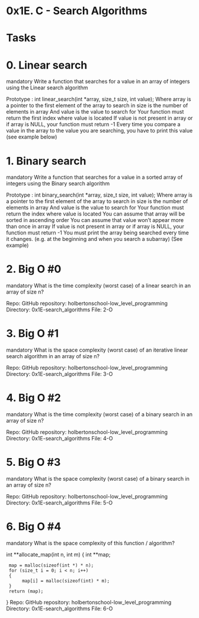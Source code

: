 # 0x1E. C - Search Algorithms

# Tasks

# 0. Linear search
mandatory
Write a function that searches for a value in an array of integers using the Linear search algorithm

Prototype : int linear_search(int *array, size_t size, int value);
Where array is a pointer to the first element of the array to search in
size is the number of elements in array
And value is the value to search for
Your function must return the first index where value is located
If value is not present in array or if array is NULL, your function must return -1
Every time you compare a value in the array to the value you are searching, you have to print this value (see example below)

# 1. Binary search
mandatory
Write a function that searches for a value in a sorted array of integers using the Binary search algorithm

Prototype : int binary_search(int *array, size_t size, int value);
Where array is a pointer to the first element of the array to search in
size is the number of elements in array
And value is the value to search for
Your function must return the index where value is located
You can assume that array will be sorted in ascending order
You can assume that value won’t appear more than once in array
If value is not present in array or if array is NULL, your function must return -1
You must print the array being searched every time it changes. (e.g. at the beginning and when you search a subarray) (See example)

# 2. Big O #0
mandatory
What is the time complexity (worst case) of a linear search in an array of size n?

Repo:
GitHub repository: holbertonschool-low_level_programming
Directory: 0x1E-search_algorithms
File: 2-O

# 3. Big O #1
mandatory
What is the space complexity (worst case) of an iterative linear search algorithm in an array of size n?

Repo:
GitHub repository: holbertonschool-low_level_programming
Directory: 0x1E-search_algorithms
File: 3-O

# 4. Big O #2
mandatory
What is the time complexity (worst case) of a binary search in an array of size n?

Repo:
GitHub repository: holbertonschool-low_level_programming
Directory: 0x1E-search_algorithms
File: 4-O

# 5. Big O #3
mandatory
What is the space complexity (worst case) of a binary search in an array of size n?

Repo:
GitHub repository: holbertonschool-low_level_programming
Directory: 0x1E-search_algorithms
File: 5-O

# 6. Big O #4
mandatory
What is the space complexity of this function / algorithm?

int **allocate_map(int n, int m)
{
     int **map;

     map = malloc(sizeof(int *) * n);
     for (size_t i = 0; i < n; i++)
     {
          map[i] = malloc(sizeof(int) * m);
     }
     return (map);
}
Repo:
GitHub repository: holbertonschool-low_level_programming
Directory: 0x1E-search_algorithms
File: 6-O

